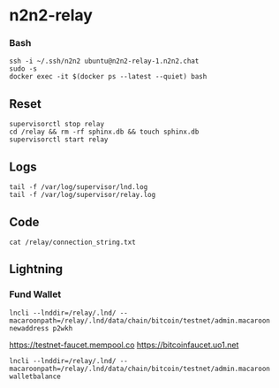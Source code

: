 # n2n2-relay

### Bash
```
ssh -i ~/.ssh/n2n2 ubuntu@n2n2-relay-1.n2n2.chat
sudo -s
docker exec -it $(docker ps --latest --quiet) bash
```

## Reset 
```
supervisorctl stop relay
cd /relay && rm -rf sphinx.db && touch sphinx.db 
supervisorctl start relay
```

## Logs
```
tail -f /var/log/supervisor/lnd.log
tail -f /var/log/supervisor/relay.log
```

## Code
```
cat /relay/connection_string.txt 
```

## Lightning

### Fund Wallet
```
lncli --lnddir=/relay/.lnd/ --macaroonpath=/relay/.lnd/data/chain/bitcoin/testnet/admin.macaroon newaddress p2wkh
```
https://testnet-faucet.mempool.co
https://bitcoinfaucet.uo1.net

```
lncli --lnddir=/relay/.lnd/ --macaroonpath=/relay/.lnd/data/chain/bitcoin/testnet/admin.macaroon walletbalance
```